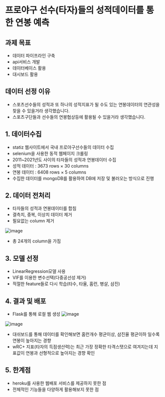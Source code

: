 # 프로야구 선수(타자)들의 성적데이터를 통한 연봉 예측

## 과제 목표
- 데이터 파이프라인 구축
- api서비스 개발
- 데이터베이스 활용
- 대시보드 활용

## 데이터 선정 이유
- 스포츠선수들의 성적과 또 하나의 성적지표가 될 수도 있는 연봉데이터의 연관성을 찾을 수 있을거라 생각했습니다.
- 스포츠구단들과 선수들의 연봉협상등에 활용될 수 있을거라 생각했습니다.

## 1. 데이터수집
- statiz 웹사이트에서 국내 프로야구선수들의 데이터 수집
- selenium을 사용한 동적 웹페이지 크롤링
- 2011~2021년도 사이의 타자들의 성적과 연봉데이터 수집
- 성적 데이터 : 3673 rows × 30 columns
- 연봉 데이터 : 6408 rows × 5 columns
- 수집한 데이터를 mongoDB를 활용하여 DB에 저장 및 불러오는 방식으로 진행

## 2. 데이터 전처리
- 타자들의 성적과 연봉데이터를 합침
- 결측치, 중복, 이상치 데이터 제거
- 필요없는 column 제거

![image](https://user-images.githubusercontent.com/39218451/221771424-df1a740d-fb4c-40e5-b3d0-0ed250ca31d6.png)
- 총 24개의 column을 가짐

## 3. 모델 선정
- LinearRegression모델 사용
- VIF를 이용한 변수선택(다중공선성 제거)
- 적절한 feature들로 다시 학습(타수, 타율, 홈런, 병살, 삼진)

## 4. 결과 및 배포
- Flask를 통해 로컬 웹 생성
![image](https://user-images.githubusercontent.com/39218451/221772293-a6c998f0-8830-4ea2-bc62-91c62f6fd360.png)

![image](https://user-images.githubusercontent.com/39218451/221772579-0c290392-1524-482e-857d-5564a49c4edf.png)
- 대쉬보드를 통해 데이터를 확인해보면 홈런개수 평균이상, 삼진율 평균이하 일수록 연봉이 높아지는 경향
- wRC+ 지표(타자의 득점생산력)는 최근 가장 정확한 타격스탯으로 여겨지는데 지표값이 연봉과 선형적으로 높아지는 경향 확인

## 5. 한계점
- heroku를 사용한 웹배포 서비스를 제공하지 못한 점
- 전체적인 기능들을 다양하게 활용해보지 못한 점

